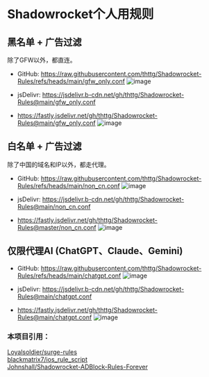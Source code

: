 # Shadowrocket个人用规则

## 黑名单 + 广告过滤

除了GFW以外，都直连。

* GitHub: https://raw.githubusercontent.com/thttg/Shadowrocket-Rules/refs/heads/main/gfw_only.conf
![image](https://github.com/user-attachments/assets/d5576292-668a-4518-a30a-0d8d94f0f8fa)

* jsDelivr: https://jsdelivr.b-cdn.net/gh/thttg/Shadowrocket-Rules@main/gfw_only.conf
* https://fastly.jsdelivr.net/gh/thttg/Shadowrocket-Rules@main/gfw_only.conf
![image](https://github.com/user-attachments/assets/19a43622-a717-4809-ac15-ec9327f871fe)


## 白名单 + 广告过滤

除了中国的域名和IP以外，都走代理。

* GitHub: https://raw.githubusercontent.com/thttg/Shadowrocket-Rules/refs/heads/main/non_cn.conf
![image](https://github.com/user-attachments/assets/b38ff651-361a-4143-800b-02e0e03f752a)

* jsDelivr: https://jsdelivr.b-cdn.net/gh/thttg/Shadowrocket-Rules@main/non_cn.conf
* https://fastly.jsdelivr.net/gh/thttg/Shadowrocket-Rules@master/non_cn.conf
![image](https://github.com/user-attachments/assets/2f7ad8de-de1a-4efc-91c7-474883397253)


## 仅限代理AI (ChatGPT、Claude、Gemini)

* GitHub: https://raw.githubusercontent.com/thttg/Shadowrocket-Rules/refs/heads/main/chatgpt.conf
![image](https://github.com/user-attachments/assets/3ac206be-1e6f-4abe-894c-61aaa104fed5)

* jsDelivr: https://jsdelivr.b-cdn.net/gh/thttg/Shadowrocket-Rules@main/chatgpt.conf
* https://fastly.jsdelivr.net/gh/thttg/Shadowrocket-Rules@main/chatgpt.conf
![image](https://github.com/user-attachments/assets/ae198cab-6635-4cf2-8370-52d9de1c063a)


### 本项目引用：  
[Loyalsoldier/surge-rules](https://github.com/Loyalsoldier/surge-rules)  
[blackmatrix7/ios_rule_script](https://github.com/blackmatrix7/ios_rule_script)  
[Johnshall/Shadowrocket-ADBlock-Rules-Forever](https://github.com/Johnshall/Shadowrocket-ADBlock-Rules-Forever)  
